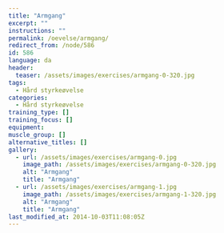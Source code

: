```yaml
---
title: "Armgang"
excerpt: ""
instructions: ""
permalink: /oevelse/armgang/
redirect_from: /node/586
id: 586
language: da
header:
  teaser: /assets/images/exercises/armgang-0-320.jpg
tags:
  - Hård styrkeøvelse
categories:
  - Hård styrkeøvelse
training_type: []
training_focus: []
equipment:
muscle_group: []
alternative_titles: []
gallery:
  - url: /assets/images/exercises/armgang-0.jpg
    image_path: /assets/images/exercises/armgang-0-320.jpg
    alt: "Armgang"
    title: "Armgang"
  - url: /assets/images/exercises/armgang-1.jpg
    image_path: /assets/images/exercises/armgang-1-320.jpg
    alt: "Armgang"
    title: "Armgang"
last_modified_at: 2014-10-03T11:08:05Z
---
```

